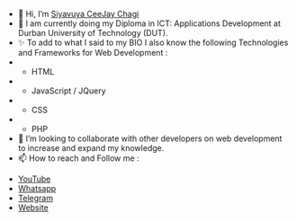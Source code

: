 - 👋 Hi, I’m <a href="https://www.youtube.com/channel/UCGSXF5lIWfyLNx3KQd-32xw" target="_blank">Siyavuya CeeJay Chagi</a>
- 🌱 I am currently doing my Diploma in ICT: Applications Development at Durban University of Technology (DUT).
- ✨ To add to what I said to my BIO I also know the following Technologies and Frameworks for Web Development : 
- * HTML
- * JavaScript / JQuery
- * CSS
- * PHP
- 💞️ I’m looking to collaborate with other developers on web development to increase and expand my knowledge.
- 📫 How to reach and Follow me :
<ul>
  <li><a href="https://www.youtube.com/channel/UCGSXF5lIWfyLNx3KQd-32xw" target="_blank">YouTube</a></li>
  <li><a href="https://wa.link/msob2d" target="_blank">Whatsapp</a></li>
  <li><a href="https://t.me/ceejay_viii" target="_blank">Telegram</a></li>
  <li><a href="https://ceejayviii.netlify.app/" target="_blank">Website</a></li>
</ul>

<!---
CeeJay-VIII/CeeJay-VIII is a ✨ special ✨ repository because its `README.md` (this file) appears on your GitHub profile.
You can click the Preview link to take a look at your changes.
--->
